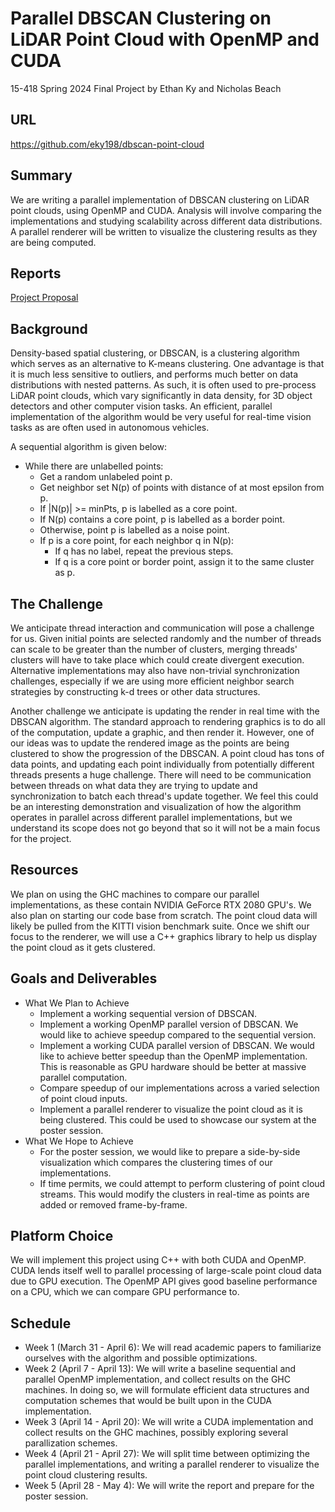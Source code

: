 # Parallel DBSCAN Clustering on LiDAR Point Cloud with OpenMP and CUDA

15-418 Spring 2024 Final Project by Ethan Ky and Nicholas Beach

## URL

https://github.com/eky198/dbscan-point-cloud

## Summary
We are writing a parallel implementation of DBSCAN clustering on LiDAR point clouds, using OpenMP and CUDA. Analysis will involve comparing the implementations and studying scalability across different data distributions. A parallel renderer will be written to visualize the clustering results as they are being computed.

## Reports
[Project Proposal](reports/project-proposal.pdf)

## Background
Density-based spatial clustering, or DBSCAN, is a clustering algorithm which serves as an alternative to K-means clustering. One advantage is that it is much less sensitive to outliers, and performs much better on data distributions with nested patterns. As such, it is often used to pre-process LiDAR point clouds, which vary significantly in data density, for 3D object detectors and other computer vision tasks. An efficient, parallel implementation of the algorithm would be very useful for real-time vision tasks as are often used in autonomous vehicles.

A sequential algorithm is given below:
- While there are unlabelled points:
    - Get a random unlabeled point p.
    - Get neighbor set N(p) of points with distance of at most epsilon from p.
    - If |N(p)| >= minPts, p is labelled as a core point.
    - If N(p) contains a core point, p is labelled as a border point.
    - Otherwise, point p is labelled as a noise point.
    - If p is a core point, for each neighbor q in N(p):
        - If q has no label, repeat the previous steps.
        - If q is a core point or border point, assign it to the same cluster as p.

## The Challenge
We anticipate thread interaction and communication will pose a challenge for us. Given initial points are selected randomly and the number of threads can scale to be greater than the number of clusters, merging threads' clusters will have to take place which could create divergent execution. Alternative implementations may also have non-trivial synchronization challenges, especially if we are using more efficient neighbor search strategies by constructing k-d trees or other data structures.

Another challenge we anticipate is updating the render in real time with the DBSCAN algorithm. The standard approach to rendering graphics is to do all of the computation, update a graphic, and then render it. However, one of our ideas was to update the rendered image as the points are being clustered to show the progression of the DBSCAN. A point cloud has tons of data points, and updating each point individually from potentially different threads presents a huge challenge. There will need to be communication between threads on what data they are trying to update and synchronization to batch each thread's update together. We feel this could be an interesting demonstration and visualization of how the algorithm operates in parallel across different parallel implementations, but we understand its scope does not go beyond that so it will not be a main focus for the project.

## Resources
We plan on using the GHC machines to compare our parallel implementations, as these contain NVIDIA GeForce RTX 2080 GPU's. We also plan on starting our code base from scratch. The point cloud data will likely be pulled from the KITTI vision benchmark suite. Once we shift our focus to the renderer, we will use a C++ graphics library to help us display the point cloud as it gets clustered.

## Goals and Deliverables
- What We Plan to Achieve
    - Implement a working sequential version of DBSCAN.
    - Implement a working OpenMP parallel version of DBSCAN. We would like to achieve speedup compared to the sequential version.
    - Implement a working CUDA parallel version of DBSCAN. We would like to achieve better speedup than the OpenMP implementation. This is reasonable as GPU hardware should be better at massive parallel computation.
    - Compare speedup of our implementations across a varied selection of point cloud inputs. 
    - Implement a parallel renderer to visualize the point cloud as it is being clustered. This could be used to showcase our system at the poster session.
- What We Hope to Achieve
    - For the poster session, we would like to prepare a side-by-side visualization which compares the clustering times of our implementations.
    - If time permits, we could attempt to perform clustering of point cloud streams. This would modify the clusters in real-time as points are added or removed frame-by-frame.

## Platform Choice
We will implement this project using C++ with both CUDA and OpenMP. CUDA lends itself well to parallel processing of large-scale point cloud data due to GPU execution. The OpenMP API gives good baseline performance on a CPU, which we can compare GPU performance to.

## Schedule
- Week 1 (March 31 - April 6): We will read academic papers to familiarize ourselves with the algorithm and possible optimizations.
- Week 2 (April 7 - April 13): We will write a baseline sequential and parallel OpenMP implementation, and collect results on the GHC machines. In doing so, we will formulate efficient data structures and computation schemes that would be built upon in the CUDA implementation.
- Week 3 (April 14 - April 20): We will write a CUDA implementation and collect results on the GHC machines, possibly exploring several parallization schemes.
- Week 4 (April 21 - April 27): We will split time between optimizing the parallel implementations, and writing a parallel renderer to visualize the point cloud clustering results.
- Week 5 (April 28 - May 4): We will write the report and prepare for the poster session.



